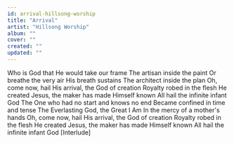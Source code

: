 ```yaml
---
id: arrival-hillsong-worship
title: "Arrival"
artist: "Hillsong Worship"
album: ""
cover: ""
created: ""
updated: ""
---
```


Who is God that He would take our frame
The artisan inside the paint
Or breathe the very air His breath sustains
The architect inside the plan
Oh, come now, hail His arrival, the God of creation
Royalty robed in the flesh He created
Jesus, the maker has made Himself known
All hail the infinite infant God
The One who had no start and knows no end
Became confined in time and tense
The Everlasting God, the Great I Am
In the mercy of a mother's hands
Oh, come now, hail His arrival, the God of creation
Royalty robed in the flesh He created
Jesus, the maker has made Himself known
All hail the infinite infant God
[Interlude]